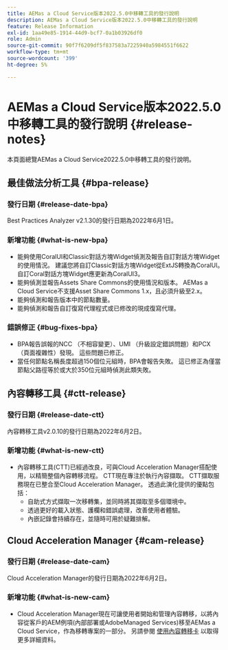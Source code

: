 ```yaml
---
title: AEMas a Cloud Service版本2022.5.0中移轉工具的發行說明
description: AEMas a Cloud Service版本2022.5.0中移轉工具的發行說明
feature: Release Information
exl-id: 1aa49e85-1914-44d9-bcf7-0a1b03926df0
role: Admin
source-git-commit: 90f7f6209df5f837583a7225940a5984551f6622
workflow-type: tm+mt
source-wordcount: '399'
ht-degree: 5%

---
```


# AEMas a Cloud Service版本2022.5.0中移轉工具的發行說明 {#release-notes}

本頁面總覽AEMas a Cloud Service2022.5.0中移轉工具的發行說明。

## 最佳做法分析工具 {#bpa-release}

### 發行日期 {#release-date-bpa}

Best Practices Analyzer v2.1.30的發行日期為2022年6月1日。

### 新增功能 {#what-is-new-bpa}

* 能夠使用CoralUI和Classic對話方塊Widget偵測及報告自訂對話方塊Widget的使用情況。 建議您將自訂Classic對話方塊Widget從ExtJS轉換為CoralUI。 自訂Coral對話方塊Widget應更新為CoralUI3。
* 能夠偵測並報告Assets Share Commons的使用情況和版本。 AEMas a Cloud Service不支援Asset Share Commons 1.x，且必須升級至2.x。
* 能夠偵測和報告版本中的節點數量。
* 能夠偵測和報告自訂復寫代理程式或已修改的現成復寫代理。

### 錯誤修正 {#bug-fixes-bpa}

* BPA報告誤報的NCC （不相容變更）、UMI （升級設定錯誤問題）和PCX （頁面複雜性）發現。 這些問題已修正。
* 當任何節點名稱長度超過150個位元組時，BPA會報告失敗。 這已修正為僅當節點父路徑等於或大於350位元組時偵測此類失敗。

## 內容轉移工具 {#ctt-release}

### 發行日期 {#release-date-ctt}

內容轉移工具v2.0.10的發行日期為2022年6月2日。

### 新增功能 {#what-is-new-ctt}

* 內容轉移工具(CTT)已經過改良，可與Cloud Acceleration Manager搭配使用，以精簡整個內容轉移流程。 CTT現在專注於執行內容擷取。 CTT擷取服務現在已整合至Cloud Acceleration Manager。 透過此演化提供的優點包括：
   * 自助式方式擷取一次移轉集，並同時將其擷取至多個環境中。
   * 透過更好的載入狀態、護欄和錯誤處理，改善使用者體驗。
   * 內嵌記錄會持續存在，並隨時可用於疑難排解。

## Cloud Acceleration Manager {#cam-release}

### 發行日期 {#release-date-cam}

Cloud Acceleration Manager的發行日期為2022年6月2日。

### 新增功能 {#what-is-new-cam}

* Cloud Acceleration Manager現在可讓使用者開始和管理內容轉移，以將內容從客戶的AEM例項(內部部署或AdobeManaged Services)移至AEMas a Cloud Service，作為移轉專案的一部分。 另請參閱 [使用內容轉移卡](https://experienceleague.adobe.com/docs/experience-manager-cloud-service/content/migration-journey/cloud-acceleration-manager/using-cam/cam-implementation-phase.html#content-transfer) 以取得更多詳細資料。
